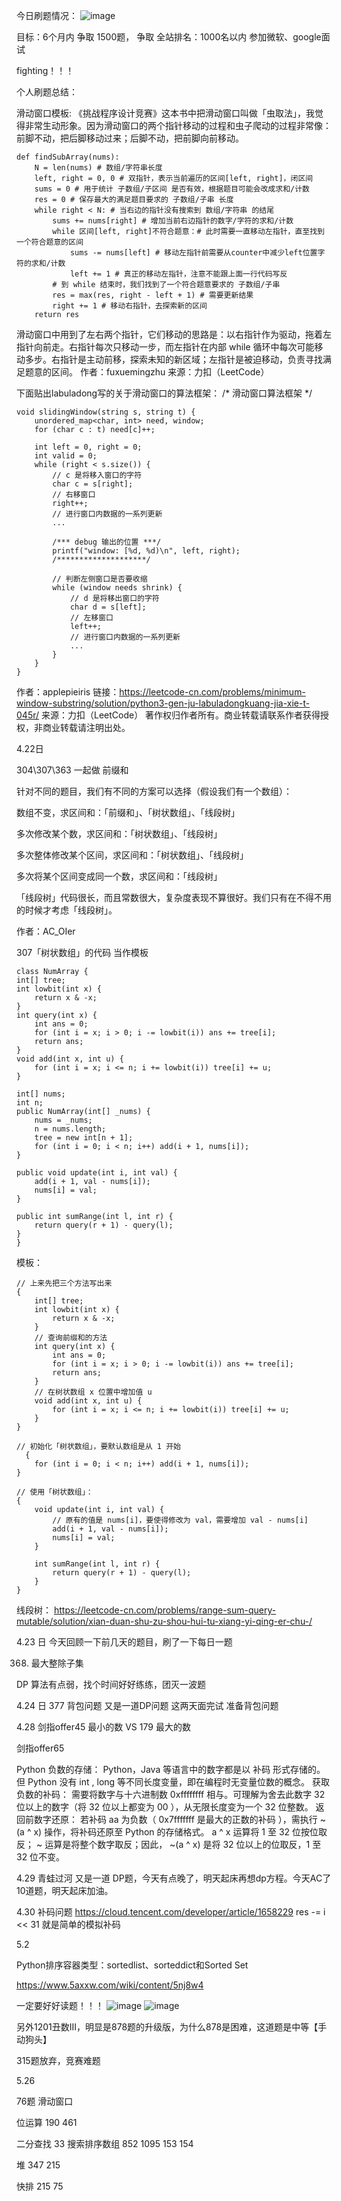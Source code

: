 今日刷题情况：
![image](img/刷题情况.png)

目标：6个月内  争取 1500题， 争取 全站排名：1000名以内   参加微软、google面试

fighting！！！

个人刷题总结：

滑动窗口模板:
《挑战程序设计竞赛》这本书中把滑动窗口叫做「虫取法」，我觉得非常生动形象。因为滑动窗口的两个指针移动的过程和虫子爬动的过程非常像：前脚不动，把后脚移动过来；后脚不动，把前脚向前移动。

    def findSubArray(nums):
        N = len(nums) # 数组/字符串长度
        left, right = 0, 0 # 双指针，表示当前遍历的区间[left, right]，闭区间
        sums = 0 # 用于统计 子数组/子区间 是否有效，根据题目可能会改成求和/计数
        res = 0 # 保存最大的满足题目要求的 子数组/子串 长度
        while right < N: # 当右边的指针没有搜索到 数组/字符串 的结尾
            sums += nums[right] # 增加当前右边指针的数字/字符的求和/计数
            while 区间[left, right]不符合题意：# 此时需要一直移动左指针，直至找到一个符合题意的区间
                sums -= nums[left] # 移动左指针前需要从counter中减少left位置字符的求和/计数
                left += 1 # 真正的移动左指针，注意不能跟上面一行代码写反
            # 到 while 结束时，我们找到了一个符合题意要求的 子数组/子串
            res = max(res, right - left + 1) # 需要更新结果
            right += 1 # 移动右指针，去探索新的区间
        return res
滑动窗口中用到了左右两个指针，它们移动的思路是：以右指针作为驱动，拖着左指针向前走。右指针每次只移动一步，而左指针在内部 while 循环中每次可能移动多步。右指针是主动前移，探索未知的新区域；左指针是被迫移动，负责寻找满足题意的区间。
作者：fuxuemingzhu
来源：力扣（LeetCode）

下面贴出labuladong写的关于滑动窗口的算法框架：
    /* 滑动窗口算法框架 */

    void slidingWindow(string s, string t) {
        unordered_map<char, int> need, window;
        for (char c : t) need[c]++;

        int left = 0, right = 0;
        int valid = 0; 
        while (right < s.size()) {
            // c 是将移入窗口的字符
            char c = s[right];
            // 右移窗口
            right++;
            // 进行窗口内数据的一系列更新
            ...

            /*** debug 输出的位置 ***/
            printf("window: [%d, %d)\n", left, right);
            /********************/

            // 判断左侧窗口是否要收缩
            while (window needs shrink) {
                // d 是将移出窗口的字符
                char d = s[left];
                // 左移窗口
                left++;
                // 进行窗口内数据的一系列更新
                ...
            }
        }
    }

作者：applepieiris
链接：https://leetcode-cn.com/problems/minimum-window-substring/solution/python3-gen-ju-labuladongkuang-jia-xie-t-045r/
来源：力扣（LeetCode）
著作权归作者所有。商业转载请联系作者获得授权，非商业转载请注明出处。

4.22日

304\307\363 一起做 前缀和

针对不同的题目，我们有不同的方案可以选择（假设我们有一个数组）：

数组不变，求区间和：「前缀和」、「树状数组」、「线段树」

多次修改某个数，求区间和：「树状数组」、「线段树」

多次整体修改某个区间，求区间和：「树状数组」、「线段树」

多次将某个区间变成同一个数，求区间和：「线段树」

「线段树」代码很长，而且常数很大，复杂度表现不算很好。我们只有在不得不用的时候才考虑「线段树」。

作者：AC_OIer

307「树状数组」的代码 当作模板

    class NumArray {
    int[] tree;
    int lowbit(int x) {
        return x & -x;
    }
    int query(int x) {
        int ans = 0;
        for (int i = x; i > 0; i -= lowbit(i)) ans += tree[i];
        return ans;
    }
    void add(int x, int u) {
        for (int i = x; i <= n; i += lowbit(i)) tree[i] += u;
    }

    int[] nums;
    int n;
    public NumArray(int[] _nums) {
        nums = _nums;
        n = nums.length;
        tree = new int[n + 1];
        for (int i = 0; i < n; i++) add(i + 1, nums[i]);
    }
    
    public void update(int i, int val) {
        add(i + 1, val - nums[i]);
        nums[i] = val;
    }
    
    public int sumRange(int l, int r) {
        return query(r + 1) - query(l);
    }
    }
模板：

    // 上来先把三个方法写出来
    {
        int[] tree;
        int lowbit(int x) {
            return x & -x;
        }
        // 查询前缀和的方法
        int query(int x) {
            int ans = 0;
            for (int i = x; i > 0; i -= lowbit(i)) ans += tree[i];
            return ans;
        }
        // 在树状数组 x 位置中增加值 u
        void add(int x, int u) {
            for (int i = x; i <= n; i += lowbit(i)) tree[i] += u;
        }
    }

    // 初始化「树状数组」，要默认数组是从 1 开始
      {
        for (int i = 0; i < n; i++) add(i + 1, nums[i]);
    }

    // 使用「树状数组」：
    {   
        void update(int i, int val) {
            // 原有的值是 nums[i]，要使得修改为 val，需要增加 val - nums[i]
            add(i + 1, val - nums[i]); 
            nums[i] = val;
        }
        
        int sumRange(int l, int r) {
            return query(r + 1) - query(l);
        }
    }
线段树：
https://leetcode-cn.com/problems/range-sum-query-mutable/solution/xian-duan-shu-zu-shou-hui-tu-xiang-yi-qing-er-chu-/

4.23 日
今天回顾一下前几天的题目，刷了一下每日一题

368. 最大整除子集

DP 算法有点弱，找个时间好好练练，团灭一波题

4.24 日  377 背包问题 又是一道DP问题
这两天面完试 准备背包问题

4.28
剑指offer45 最小的数 VS 179 最大的数

剑指offer65

Python 负数的存储：
Python，Java 等语言中的数字都是以 补码 形式存储的。但 Python 没有 int , long 等不同长度变量，即在编程时无变量位数的概念。
获取负数的补码： 需要将数字与十六进制数 0xffffffff 相与。可理解为舍去此数字 32 位以上的数字（将 32 位以上都变为 00 ），从无限长度变为一个 32 位整数。
返回前数字还原： 若补码 aa 为负数（ 0x7fffffff 是最大的正数的补码 ），需执行 ~(a ^ x) 操作，将补码还原至 Python 的存储格式。 a ^ x 运算将 1 至 32 位按位取反； ~ 运算是将整个数字取反；因此， ~(a ^ x) 是将 32 位以上的位取反，1 至 32 位不变。

4.29 
青蛙过河 又是一道 DP题，今天有点晚了，明天起床再想dp方程。今天AC了10道题，明天起床加油。

4.30 
补码问题 https://cloud.tencent.com/developer/article/1658229
res -= i << 31 就是简单的模拟补码

5.2

Python排序容器类型：sortedlist、sorteddict和Sorted Set

https://www.5axxw.com/wiki/content/5nj8w4

一定要好好读题！！！
![image](img/丑数3.png)
![image](img/超级丑数.png)

另外1201丑数III，明显是878题的升级版，为什么878是困难，这道题是中等【手动狗头】

315题放弃，竞赛难题

5.26 

76题 滑动窗口


位运算 
190 461

二分查找
33 搜索排序数组
852 1095 153 154 

堆
347 215

快排
215 75 

